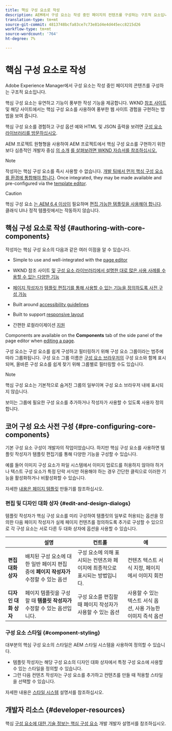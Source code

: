 ```yaml
---
title: 핵심 구성 요소로 작성
description: AEM에서 구성 요소는 작성 중인 페이지의 컨텐츠를 구성하는 구조적 요소입니다. 핵심 구성 요소는 유연하고 기능이 풍부한 작성 기능을 제공합니다.
translation-type: tm+mt
source-git-commit: 4813748bcfa83ce7c73e81d4e4d445ecc8215d26
workflow-type: tm+mt
source-wordcount: '764'
ht-degree: 7%

---
```



# 핵심 구성 요소로 작성

Adobe Experience Manager에서 구성 요소는 작성 중인 페이지의 콘텐츠를 구성하는 구조적 요소입니다.

핵심 구성 요소는 유연하고 기능이 풍부한 작성 기능을 제공합니다. WKND [참조 사이트](https://wknd.site) 및 해당 사이트에서는 핵심 구성 요소를 사용하여 풍부한 웹 사이트 경험을 구현하는 방법을 보여 줍니다.

핵심 구성 요소를 경험하고 구성 옵션 예와 HTML 및 JSON 출력을 보려면 [구성 요소 라이브러리를 방문하십시오](https://adobe.com/go/aem_cmp_library).

AEM 프로젝트 원형형을 사용하여 AEM 프로젝트에서 핵심 구성 요소를 구현하기 위한 보다 심층적인 개발자 중심 [의 소개](/help/developing/archetype/overview.md) [를 살펴보려면 WKND 자습서를 참조하십시오.](https://docs.adobe.com/content/help/en/experience-manager-learn/getting-started-wknd-tutorial-develop/overview.html)

>[!NOTE]
>
>작성자는 핵심 구성 요소를 즉시 사용할 수 없습니다. [개발 팀에서 먼저 핵심 구성 요소를 환경에 통합해야 합니다](/help/get-started/using.md). Once integrated, they may be made available and pre-configured via the [template editor](https://docs.adobe.com/content/help/en/experience-manager-cloud-service/sites/authoring/features/templates.html).

>[!CAUTION]
>
>핵심 구성 요소 [는 AEM 6.4 이상이](/help/versions.md) 필요하며 [편집 가능한 템플릿을 사용해야 합니다](https://docs.adobe.com/content/help/en/experience-manager-cloud-service/sites/authoring/features/templates.html). 클래식 UI나 정적 템플릿에서는 작동하지 않습니다.

## 핵심 구성 요소로 작성 {#authoring-with-core-components}

작성자는 핵심 구성 요소의 다음과 같은 여러 이점을 알 수 있습니다.

* Simple to use and well-integrated with the [page editor](https://docs.adobe.com/content/help/en/experience-manager-cloud-service/sites/authoring/fundamentals/editing-content.html)

* WKND 참조 사이트 [및](https://wknd.site) [구성 요소 라이브러리에서 설명한 대로 많은 사용 사례를 수용할 수 있는 다양한 기능](https://adobe.com/go/aem_cmp_library)

* [페이지 작성자가](#pre-configuring-core-components) [템플릿 편집기를 통해 사용할 수 있는 기능을 정의하도록 사전 구성 가능](https://docs.adobe.com/content/help/en/experience-manager-cloud-service/sites/authoring/features/templates.html)

* Built around [accessibility guidelines](https://docs.adobe.com/content/help/en/experience-manager-cloud-service/sites/authoring/fundamentals/accessible-content.html)

* Built to support [responsive layout](https://docs.adobe.com/content/help/en/experience-manager-cloud-service/sites/authoring/features/responsive-layout.html)

* 간편한 로컬라이제이션 [지원](localization.md)

Components are available on the **Components** tab of the side panel of the page editor when [editing a page](https://docs.adobe.com/content/help/en/experience-manager-cloud-service/sites/authoring/fundamentals/editing-content.html).

구성 요소는 구성 요소를 쉽게 구성하고 필터링하기 위해 구성 요소 그룹이라는 범주에 따라 그룹화됩니다. 구성 요소 그룹 이름은 [구성 요소 브라우저의](https://docs.adobe.com/content/help/en/experience-manager-cloud-service/sites/authoring/fundamentals/editing-content.html) 구성 요소와 함께 표시되며, 올바른 구성 요소를 쉽게 찾기 위해 그룹별로 필터링할 수도 있습니다.

>[!NOTE]
>
>핵심 구성 요소는 기본적으로 숨겨진 그룹의 일부이며 구성 요소 브라우저 내에 표시되지 않습니다.
>
>보이는 그룹에 필요한 구성 요소를 추가하거나 작성자가 사용할 수 있도록 사용자 정의합니다.

## 코어 구성 요소 사전 구성 {#pre-configuring-core-components}

기본 구성 요소 구성이 개발자의 작업이었습니다. 하지만 핵심 구성 요소를 사용하면 템플릿 작성자가 템플릿 편집기를 통해 다양한 기능을 구성할 수 있습니다.

예를 들어 이미지 구성 요소가 파일 시스템에서 이미지 업로드를 허용하지 않아야 하거나 텍스트 구성 요소가 특정 단락 서식만 허용해야 하는 경우 간단한 클릭으로 이러한 기능을 활성화하거나 비활성화할 수 있습니다.

자세한 [내용은 페이지 템플릿](https://docs.adobe.com/content/help/en/experience-manager-cloud-service/sites/authoring/features/templates.html) 만들기를 참조하십시오.

### 편집 및 디자인 대화 상자 {#edit-and-design-dialogs}

템플릿 작성자가 핵심 구성 요소를 미리 구성하여 템플릿의 일부로 허용되는 옵션을 정의한 다음 페이지 작성자가 실제 페이지 컨텐츠를 정의하도록 추가로 구성할 수 있으므로 각 구성 요소는 서로 다른 두 대화 상자에 옵션을 사용할 수 있습니다.

|  | 설명 | 컨트롤 | 예 |
|--- |--- |--- |--- |
| **편집 대화 상자** | 배치된 구성 요소에 대한 일반 페이지 편집 중에 **페이지 작성자가** 수정할 수 있는 옵션 | 구성 요소에 의해 표시되는 컨텐츠와 페이지에 최종적으로 표시되는 방법입니다. | 컨텐츠 텍스트 서식 지정, 페이지에서 이미지 회전 |
| **디자인 대화 상자** | 페이지 템플릿을 구성할 때 **템플릿 작성자가** 수정할 수 있는 옵션입니다. | 구성 요소를 편집할 때 페이지 작성자가 사용할 수 있는 옵션 | 사용할 수 있는 텍스트 서식 옵션, 사용 가능한 이미지 즉석 옵션 |

### 구성 요소 스타일 {#component-styling}

대부분의 핵심 구성 요소의 스타일은 AEM 스타일 시스템을 사용하여 정의할 수 있습니다.

* 템플릿 작성자는 해당 구성 요소의 디자인 대화 상자에서 특정 구성 요소에 사용할 수 있는 스타일을 정의할 수 있습니다.
* 그런 다음 컨텐츠 작성자는 구성 요소를 추가하고 컨텐츠를 만들 때 적용할 스타일을 선택할 수 있습니다.

자세한 내용은 [스타일 시스템](https://docs.adobe.com/content/help/en/experience-manager-cloud-service/sites/authoring/features/style-system.html) 설명서를 참조하십시오.

## 개발자 리소스 {#developer-resources}

핵심 [구성 요소에 대한 기술 정보는 핵심 구성 요소](/help/developing/overview.md) 개발 개발자 설명서를 참조하십시오.
